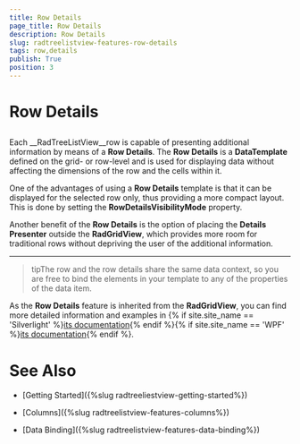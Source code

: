 ```yaml
---
title: Row Details
page_title: Row Details
description: Row Details
slug: radtreelistview-features-row-details
tags: row,details
publish: True
position: 3
---
```


# Row Details



## 

Each __RadTreeListView__row is capable of presenting additional information by means of a __Row Details__. The __Row Details__ is a __DataTemplate__ defined on the grid- or row-level and is used for displaying data without affecting the dimensions of the row and the cells within it.

One of the advantages of using a __Row Details__ template is that it can be displayed for the selected row only, thus providing a more compact layout. This is done by setting the __RowDetailsVisibilityMode__ property.

Another benefit of the __Row Details__ is the option of placing the __Details Presenter__ outside the __RadGridView__, which provides more room for traditional rows without depriving the user of the additional information.

____

>tipThe row and the row details share the same data context, so you are free to bind the elements in your template to any of the properties of the data item.

As the __Row Details__ feature is inherited from the __RadGridView__, you can find more detailed information and examples in 
        {% if site.site_name == 'Silverlight' %}[its documentation](http://www.telerik.com/help/silverlight/radgridview-row-details-overview.html){% endif %}{% if site.site_name == 'WPF' %}[its documentation](http://www.telerik.com/help/wpf/radgridview-row-details-overview.html){% endif %}.

# See Also

 * [Getting Started]({%slug radtreeliestview-getting-started%})

 * [Columns]({%slug radtreelistview-features-columns%})

 * [Data Binding]({%slug radtreelistview-features-data-binding%})
